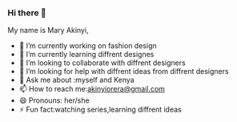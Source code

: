 ### Hi there 👋

My name is Mary Akinyi,

- 🔭 I’m currently working on fashion design
- 🌱 I’m currently learning diffrent designes
- 👯 I’m looking to collaborate with diffrent designers
- 🤔 I’m looking for help with diffrent ideas from diffrent designers
- 💬 Ask me about :myself and Kenya
- 📫 How to reach me:akinyiorera@gmail.com
- 😄 Pronouns: her/she
- ⚡ Fun fact:watching series,learning diffrent ideas
